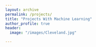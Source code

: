 ```yaml
---
layout: archive
permalink: /projects/
title: "Projects With Machine Learning"
author_profile: true
header:
  image: "/images/Cleveland.jpg"

---
```

